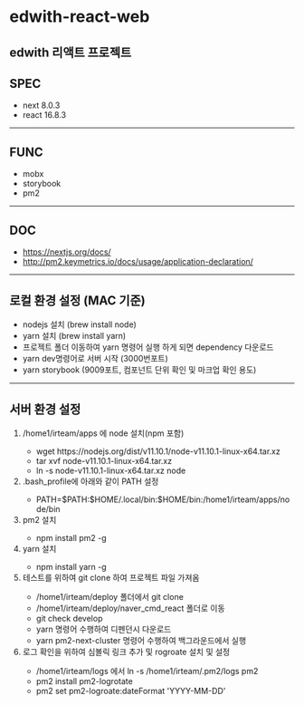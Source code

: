 # edwith-react-web
edwith 리액트 프로젝트
---
## SPEC
- next 8.0.3
- react 16.8.3
---
## FUNC
- mobx  
- storybook
- pm2
---
## DOC
- https://nextjs.org/docs/
- http://pm2.keymetrics.io/docs/usage/application-declaration/
---
## 로컬 환경 설정 (MAC 기준)
- nodejs 설치 (brew install node)
- yarn 설치 (brew install yarn)
- 프로젝트 폴더 이동하여 yarn 명령어 실행 하게 되면 dependency 다운로드
- yarn dev명령어로 서버 시작 (3000번포트)
- yarn storybook (9009포트, 컴포넌트 단위 확인 및 마크업 확인 용도)
---
## 서버 환경 설정
<ol> 
  <li>/home1/irteam/apps 에 node 설치(npm 포함)</li>
  <ul>
    <li>wget https://nodejs.org/dist/v11.10.1/node-v11.10.1-linux-x64.tar.xz</li>
    <li>tar xvf node-v11.10.1-linux-x64.tar.xz</li>
    <li>ln -s node-v11.10.1-linux-x64.tar.xz node</li>
  </ul>

  <li>.bash_profile에 아래와 같이 PATH 설정</li>
  <ul>
    <li>PATH=$PATH:$HOME/.local/bin:$HOME/bin:/home1/irteam/apps/node/bin</li>
  </ul>

  <li>pm2 설치</li>
  <ul>
    <li>npm install pm2 -g</li>
  </ul>

  <li>yarn 설치</li>
  <ul>
    <li>npm install yarn -g</li>
  </ul>

  <li>테스트를 위하여 git clone 하여 프로젝트 파일 가져옴</li>
  <ul>
    <li>/home1/irteam/deploy 폴더에서 git clone</li>
    <li>/home1/irteam/deploy/naver_cmd_react 폴더로 이동</li>
    <li>git check develop</li>
    <li>yarn 명령어 수행하여 디펜던시 다운로드</li>
    <li>yarn pm2-next-cluster 명령어 수행하여 백그라운드에서 실행</li>
  </ul>

  <li>로그 확인을 위하여 심볼릭 링크 추가 및 rogroate 설치 및 설정</li>
  <ul>
  <li>/home1/irteam/logs 에서 ln -s /home1/irteam/.pm2/logs pm2</li>
  <li>pm2 install pm2-logrotate</li>
  <li>pm2 set pm2-logroate:dateFormat 'YYYY-MM-DD'</li>
  </ul>
</ol>
